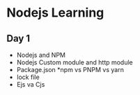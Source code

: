 # Nodejs Learning

## Day 1
* Nodejs and NPM
* Nodejs Custom module and http module
* Package.json 
*npm vs PNPM vs yarn
* lock file
* Ejs va Cjs

